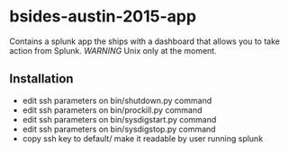 bsides-austin-2015-app
=====================
Contains a splunk app the ships with a dashboard that allows you to take action from Splunk. 
*WARNING* Unix only at the moment. 

## Installation 
* edit ssh parameters on bin/shutdown.py command
* edit ssh parameters on bin/prockill.py command
* edit ssh parameters on bin/sysdigstart.py command
* edit ssh parameters on bin/sysdigstop.py command
* copy ssh key to default/ make it readable by user running splunk

